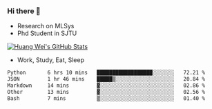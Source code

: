 ### Hi there 👋
- Research on MLSys
- Phd Student in SJTU
  
[![Huang Wei's GitHub Stats](https://github-readme-stats.vercel.app/api?username=huangwei021230&theme=tokyonight)](https://github.com/anuraghazra/github-readme-stats)

- Work, Study, Eat, Sleep


<!--START_SECTION:waka-->

```txt
Python       6 hrs 10 mins   ██████████████████░░░░░░░   72.21 %
JSON         1 hr 46 mins    █████▒░░░░░░░░░░░░░░░░░░░   20.84 %
Markdown     14 mins         ▓░░░░░░░░░░░░░░░░░░░░░░░░   02.86 %
Other        13 mins         ▓░░░░░░░░░░░░░░░░░░░░░░░░   02.56 %
Bash         7 mins          ▒░░░░░░░░░░░░░░░░░░░░░░░░   01.40 %
```

<!--END_SECTION:waka-->
